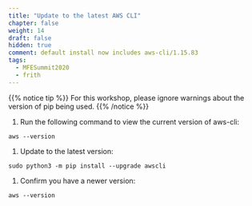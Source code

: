 ```yaml
---
title: "Update to the latest AWS CLI"
chapter: false
weight: 14
draft: false
hidden: true
comment: default install now includes aws-cli/1.15.83
tags:
  - MFESummit2020
  - frith
---
```


{{% notice tip %}}
For this workshop, please ignore warnings about the version of pip being used.
{{% /notice %}}

1. Run the following command to view the current version of aws-cli:
```
aws --version
```

1. Update to the latest version:
```
sudo python3 -m pip install --upgrade awscli
```

1. Confirm you have a newer version:
```
aws --version
```
